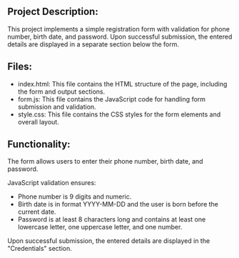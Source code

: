 ## Project Description:

This project implements a simple registration form with validation for phone number, birth date, and password. Upon successful submission, the entered details are displayed in a separate section below the form.

## Files:

- index.html: This file contains the HTML structure of the page, including the form and output sections.
- form.js: This file contains the JavaScript code for handling form submission and validation.
- style.css: This file contains the CSS styles for the form elements and overall layout.

## Functionality:

The form allows users to enter their phone number, birth date, and password.

JavaScript validation ensures:
- Phone number is 9 digits and numeric.
- Birth date is in format YYYY-MM-DD and the user is born before the current date.
- Password is at least 8 characters long and contains at least one lowercase letter, one uppercase letter, and one number.

Upon successful submission, the entered details are displayed in the "Credentials" section.
